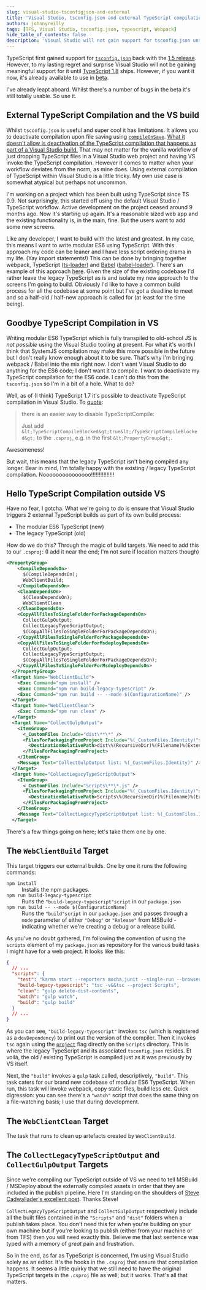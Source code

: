 ```yaml
---
slug: visual-studio-tsconfigjson-and-external
title: 'Visual Studio, tsconfig.json and external TypeScript compilation'
authors: johnnyreilly
tags: [TFS, Visual Studio, tsconfig.json, typescript, Webpack]
hide_table_of_contents: false
description: 'Visual Studio will not gain support for tsconfig.json until TypeScript 1.8, so using external compilation may be preferable.'
---
```


TypeScript first gained support for [`tsconfig.json`](https://github.com/Microsoft/TypeScript/wiki/tsconfig.json) back with the [1\.5 release](https://blogs.msdn.microsoft.com/typescript/2015/07/20/announcing-typescript-1-5/). However, to my lasting regret and surprise Visual Studio will not be gaining meaningful support for it until [TypeScript 1.8](https://github.com/Microsoft/TypeScript/wiki/What%27s-new-in-TypeScript#improved-support-for-tsconfigjson-in-visual-studio-2015) ships. However, if you want it now, it's already available to use in [beta](https://blogs.msdn.microsoft.com/typescript/2016/01/28/announcing-typescript-1-8-beta/).

<!--truncate-->

I've already leapt aboard. Whilst there's a number of bugs in the beta it's still totally usable. So use it.

## External TypeScript Compilation and the VS build

Whilst `tsconfig.json` is useful and super cool it has limitations. It allows you to deactivate compilation upon file saving using [`compileOnSave`](https://github.com/Microsoft/TypeScript/issues/2326#issuecomment-178294169). [What it doesn't allow is deactivation of the TypeScript compilation that happens as part of a Visual Studio build.](https://github.com/Microsoft/TypeScript/issues/7091) That may not matter for the vanilla workflow of just dropping TypeScript files in a Visual Studio web project and having VS invoke the TypeScript compilation. However it comes to matter when your workflow deviates from the norm, as mine does. Using external compilation of TypeScript within Visual Studio is a little tricky. My own use case is somewhat atypical but perhaps not uncommon.

I'm working on a project which has been built using TypeScript since TS 0.9. Not surprisingly, this started off using the default Visual Studio / TypeScript workflow. Active development on the project ceased around 9 months ago. Now it's starting up again. It's a reasonable sized web app and the existing functionality is, in the main, fine. But the users want to add some new screens.

Like any developer, I want to build with the latest and greatest. In my case, this means I want to write modular ES6 using TypeScript. With this approach my code can be leaner and I have less script ordering drama in my life. (Yay import statements!) This can be done by bringing together webpack, TypeScript ([ts-loader](https://github.com/TypeStrong/ts-loader)) and [Babel](http://babeljs.io/) ([babel-loader](https://github.com/babel/babel-loader)). There's an example of this approach [here](../2015-12-16-es6-typescript-babel-react-flux-karma/index.md). Given the size of the existing codebase I'd rather leave the legacy TypeScript as is and isolate my new approach to the screens I'm going to build. Obviously I'd like to have a common build process for all the codebase at some point but I've got a deadline to meet and so a half-old / half-new approach is called for (at least for the time being).

## Goodbye TypeScript Compilation in VS

Writing modular ES6 TypeScript which is fully transpiled to old-school JS is _not possible_ using the Visual Studio tooling at present. For what it's worth I think that SystemJS compilation may make this more possible in the future but I don't really know enough about it to be sure. That's why I'm bringing webpack / Babel into the mix right now. I don't want Visual Studio to do anything for the ES6 code; I don't want it to compile. I want to deactivate my TypeScript compilation for the ES6 code. I can't do this from the `tsconfig.json` so I'm in a bit of a hole. What to do?

Well, as of (I think) TypeScript 1.7 it's possible to deactivate TypeScript compilation in Visual Studio. To [quote](https://github.com/Microsoft/TypeScript/issues/2294#issuecomment-129367578):

> there is an easier way to disable TypeScriptCompile:
>
> Just add `&lt;TypeScriptCompileBlocked&gt;true&lt;/TypeScriptCompileBlocked&gt;` to the `.csproj`, e.g. in the first `&lt;PropertyGroup&gt;`.

Awesomeness!

But wait, this means that the legacy TypeScript isn't being compiled any longer. Bear in mind, I'm totally happy with the existing / legacy TypeScript compilation. Nooooooooooooooo!!!!!!!!!!!!!!!

## Hello TypeScript Compilation outside VS

Have no fear, I gotcha. What we're going to do is ensure that Visual Studio triggers 2 external TypeScript builds as part of its own build process:

- The modular ES6 TypeScript (new)
- The legacy TypeScript (old)

How do we do this? Through the magic of build targets. We need to add this to our `.csproj`: (I add it near the end; I'm not sure if location matters though)

```xml
<PropertyGroup>
    <CompileDependsOn>
      $(CompileDependsOn);
      WebClientBuild;
    </CompileDependsOn>
    <CleanDependsOn>
      $(CleanDependsOn);
      WebClientClean
    </CleanDependsOn>
    <CopyAllFilesToSingleFolderForPackageDependsOn>
      CollectGulpOutput;
      CollectLegacyTypeScriptOutput;
      $(CopyAllFilesToSingleFolderForPackageDependsOn);
    </CopyAllFilesToSingleFolderForPackageDependsOn>
    <CopyAllFilesToSingleFolderForMsdeployDependsOn>
      CollectGulpOutput;
      CollectLegacyTypeScriptOutput;
      $(CopyAllFilesToSingleFolderForPackageDependsOn);
    </CopyAllFilesToSingleFolderForMsdeployDependsOn>
  </PropertyGroup>
  <Target Name="WebClientBuild">
    <Exec Command="npm install" />
    <Exec Command="npm run build-legacy-typescript" />
    <Exec Command="npm run build -- --mode $(ConfigurationName)" />
  </Target>
  <Target Name="WebClientClean">
    <Exec Command="npm run clean" />
  </Target>
  <Target Name="CollectGulpOutput">
    <ItemGroup>
      <_CustomFiles Include="dist\**\*" />
      <FilesForPackagingFromProject Include="%(_CustomFiles.Identity)">
        <DestinationRelativePath>dist\%(RecursiveDir)%(Filename)%(Extension)</DestinationRelativePath>
      </FilesForPackagingFromProject>
    </ItemGroup>
    <Message Text="CollectGulpOutput list: %(_CustomFiles.Identity)" />
  </Target>
  <Target Name="CollectLegacyTypeScriptOutput">
    <ItemGroup>
      <_CustomFiles Include="Scripts\**\*.js" />
      <FilesForPackagingFromProject Include="%(_CustomFiles.Identity)">
        <DestinationRelativePath>Scripts\%(RecursiveDir)%(Filename)%(Extension)</DestinationRelativePath>
      </FilesForPackagingFromProject>
    </ItemGroup>
    <Message Text="CollectLegacyTypeScriptOutput list: %(_CustomFiles.Identity)" />
  </Target>
```

There's a few things going on here; let's take them one by one.

## The `WebClientBuild` Target

This target triggers our external builds. One by one it runs the following commands:

<dl><dt><code>npm install</code></dt><dd>Installs the npm packages.</dd><dt><code>npm run build-legacy-typescript</code></dt><dd>Runs the <code>"build-legacy-typescript"</code><code>script</code> in our <code>package.json</code></dd><dt><code>npm run build -- --mode $(ConfigurationName)</code></dt><dd>Runs the <code>"build"</code><code>script</code> in our <code>package.json</code> and passes through a <code>mode</code> parameter of either <code>"Debug"</code> or <code>"Release"</code> from MSBuild - indicating whether we're creating a debug or a release build.</dd></dl>

As you've no doubt gathered, I'm following the convention of using the `scripts` element of my `package.json` as repository for the various build tasks I might have for a web project. It looks like this:

```json
{
  // ...
  "scripts": {
    "test": "karma start --reporters mocha,junit --single-run --browsers PhantomJS",
    "build-legacy-typescript": "tsc -v&&tsc --project Scripts",
    "clean": "gulp delete-dist-contents",
    "watch": "gulp watch",
    "build": "gulp build"
  }
  // ...
}
```

As you can see, `"build-legacy-typescript"` invokes `tsc` (which is registered as a `devDependency`) to print out the version of the compiler. Then it invokes `tsc` again using the [`project`](https://github.com/Microsoft/TypeScript/wiki/Compiler-Options) flag directly on the `Scripts` directory. This is where the legacy TypeScript and its associated `tsconfig.json` resides. Et voilá, the old / existing TypeScript is compiled just as it was previously by VS itself.

Next, the `"build"` invokes a `gulp` task called, descriptively, `"build"`. This task caters for our brand new codebase of modular ES6 TypeScript. When run, this task will invoke webpack, copy static files, build less etc. Quick digression: you can see there's a `"watch"` script that does the same thing on a file-watching basis; I use that during development.

## The `WebClientClean` Target

The task that runs to clean up artefacts created by `WebClientBuild`.

## The `CollectLegacyTypeScriptOutput` and `CollectGulpOutput` Targets

Since we're compiling our TypeScript outside of VS we need to tell MSBuild / MSDeploy about the externally compiled assets in order that they are included in the publish pipeline. Here I'm standing on the shoulders of [Steve Cadwallader's excellent post](http://www.codecadwallader.com/2015/03/15/integrating-gulp-into-your-tfs-builds-and-web-deploy/). Thanks Steve!

`CollectLegacyTypeScriptOutput` and `CollectGulpOutput` respectively include all the built files contained in the `"Scripts"` and `"dist"` folders when a publish takes place. You don't need this for when you're building on your own machine but if you're looking to publish (either from your machine or from TFS) then you will need exactly this. Believe me that last sentence was typed with a memory of _great_ pain and frustration.

So in the end, as far as TypeScript is concerned, I'm using Visual Studio solely as an editor. It's the hooks in the `.csproj` that ensure that compilation happens. It seems a little quirky that we still need to have the original TypeScript targets in the `.csproj` file as well; but it works. That's all that matters.
